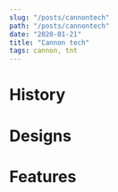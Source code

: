 ```yaml
---
slug: "/posts/cannontech"
path: "/posts/cannontech"
date: "2020-01-21"
title: "Cannon tech"
tags: cannon, tnt
---
```



# History

# Designs


# Features
